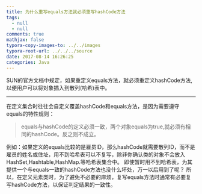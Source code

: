 ```yaml
---
title: 为什么重写equals方法就必须重写hashCode方法
tags:
  - null
  - null
comments: true
mathjax: false
typora-copy-images-to: ../../images
typora-root-url: ../../../source
date: 2017-08-14 16:26:25
categories: Java
---
```


SUN的官方文档中规定，如果重定义equals方法，就必须重定义hashCode方法,以便用户可以将对象插入到散列(哈希)表中。

<!-- more -->

---

在定义集合时往往会自定义覆盖hashCode和equals方法，是因为需要遵守equals的特性规则：

> equals与hashCode的定义必须一致，两个对象equals为true,就必须有相同的hashCode。反之则不成立。

例如：如果定义的equals比较的是雇员ID，那么hashCode就需要散列ID，而不是雇员的姓名或住址，用不到哈希表可以不复写，除非你确认类的对象不会放入 HashSet,Hashtable,HashMap.等哈希表集合中。 即使暂时用不到哈希表，为其提供一个与equals一致的hashCode方法也没什么坏处，万一以后用到了呢？ 所以，在定义元素类时，为了避免不必要的麻烦，复写equals方法时通常有必要复写hashCode方法，以保证判定结果的一致性。